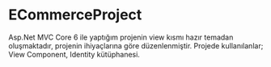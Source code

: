 # ECommerceProject
Asp.Net MVC Core 6 ile yaptığım projenin view kısmı hazır temadan oluşmaktadır, projenin ihiyaçlarına göre düzenlenmiştir.
Projede kullanılanlar; View Component, Identity kütüphanesi.
